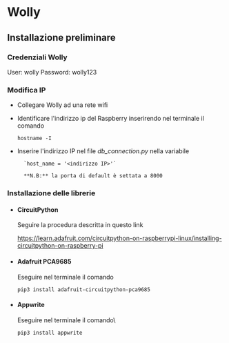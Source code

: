 # Wolly
## Installazione preliminare

### Credenziali Wolly
User: wolly
Password: wolly123

### Modifica IP
* Collegare Wolly ad una rete wifi
* Identificare l'indirizzo ip del Raspberry inserirendo nel terminale il comando 

    `hostname -I`
        
* Inserire l'indirizzo IP nel file *db_connection.py* nella variabile

        `host_name = '<indirizzo IP>'`
        
        **N.B:** la porta di default è settata a 8000

### Installazione delle librerie

* #### CircuitPython
    Seguire la procedura descritta in questo link
    
    https://learn.adafruit.com/circuitpython-on-raspberrypi-linux/installing-circuitpython-on-raspberry-pi

* #### Adafruit PCA9685
    Eseguire nel terminale il comando 
    
    `pip3 install adafruit-circuitpython-pca9685` 

* #### Appwrite
     Eseguire nel terminale il comando\
     
    `pip3 install appwrite`
